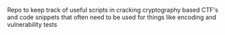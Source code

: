 Repo to keep track of useful scripts in cracking cryptography based CTF's and code snippets that often need to be used for things like encoding and vulnerability tests
